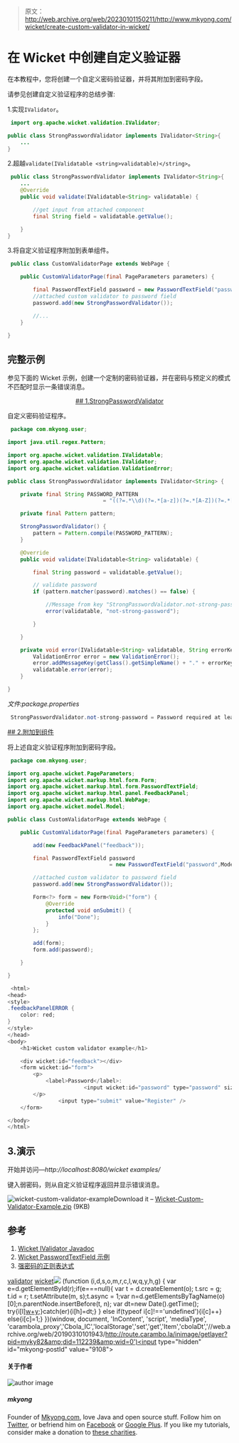 > 原文：<http://web.archive.org/web/20230101150211/http://www.mkyong.com/wicket/create-custom-validator-in-wicket/>

# 在 Wicket 中创建自定义验证器

在本教程中，您将创建一个自定义密码验证器，并将其附加到密码字段。

请参见创建自定义验证程序的总结步骤:

1.实现`IValidator`。

```java
 import org.apache.wicket.validation.IValidator;

public class StrongPasswordValidator implements IValidator<String>{
	...
} 
```

2.超越`validate(IValidatable <string>validatable)</string>`。

```java
 public class StrongPasswordValidator implements IValidator<String>{
	...
	@Override
	public void validate(IValidatable<String> validatable) {

		//get input from attached component
		final String field = validatable.getValue();

	}
} 
```

3.将自定义验证程序附加到表单组件。

```java
 public class CustomValidatorPage extends WebPage {

	public CustomValidatorPage(final PageParameters parameters) {

  	    final PasswordTextField password = new PasswordTextField("password",Model.of(""));
		//attached custom validator to password field
		password.add(new StrongPasswordValidator());

		//...
	}

} 
```

## 完整示例

参见下面的 Wicket 示例，创建一个定制的密码验证器，并在密码与预定义的模式不匹配时显示一条错误消息。

 <ins class="adsbygoogle" style="display:block; text-align:center;" data-ad-format="fluid" data-ad-layout="in-article" data-ad-client="ca-pub-2836379775501347" data-ad-slot="6894224149">## 1.StrongPasswordValidator

自定义密码验证程序。

```java
 package com.mkyong.user;

import java.util.regex.Pattern;

import org.apache.wicket.validation.IValidatable;
import org.apache.wicket.validation.IValidator;
import org.apache.wicket.validation.ValidationError;

public class StrongPasswordValidator implements IValidator<String> {

	private final String PASSWORD_PATTERN 
                              = "((?=.*\\d)(?=.*[a-z])(?=.*[A-Z])(?=.*[@#$%]).{6,20})";

	private final Pattern pattern;

	StrongPasswordValidator() {
		pattern = Pattern.compile(PASSWORD_PATTERN);
	}

	@Override
	public void validate(IValidatable<String> validatable) {

		final String password = validatable.getValue();

		// validate password
		if (pattern.matcher(password).matches() == false) {

			//Message from key "StrongPasswordValidator.not-strong-password"
			error(validatable, "not-strong-password");

		}

	}

	private void error(IValidatable<String> validatable, String errorKey) {
		ValidationError error = new ValidationError();
		error.addMessageKey(getClass().getSimpleName() + "." + errorKey);
		validatable.error(error);
	}

} 
```

*文件:package.properties*

```java
 StrongPasswordValidator.not-strong-password = Password required at least ... (omitted) 
```

 <ins class="adsbygoogle" style="display:block" data-ad-client="ca-pub-2836379775501347" data-ad-slot="8821506761" data-ad-format="auto" data-ad-region="mkyongregion">## 2.附加到组件

将上述自定义验证程序附加到密码字段。

```java
 package com.mkyong.user;

import org.apache.wicket.PageParameters;
import org.apache.wicket.markup.html.form.Form;
import org.apache.wicket.markup.html.form.PasswordTextField;
import org.apache.wicket.markup.html.panel.FeedbackPanel;
import org.apache.wicket.markup.html.WebPage;
import org.apache.wicket.model.Model;

public class CustomValidatorPage extends WebPage {

	public CustomValidatorPage(final PageParameters parameters) {

		add(new FeedbackPanel("feedback"));

		final PasswordTextField password 
                                = new PasswordTextField("password",Model.of(""));

		//attached custom validator to password field
		password.add(new StrongPasswordValidator());

		Form<?> form = new Form<Void>("form") {
			@Override
			protected void onSubmit() {
				info("Done");
			}
		};

		add(form);
		form.add(password);

	}

} 
```

```java
 <html>
<head>
<style>
.feedbackPanelERROR {
	color: red;
}
</style>
</head>
<body>
	<h1>Wicket custom validator example</h1>

	<div wicket:id="feedback"></div>
	<form wicket:id="form">
		<p>
			<label>Password</label>: 
                        <input wicket:id="password" type="password" size="20" />
		</p>
		        <input type="submit" value="Register" />
	</form>

</body>
</html> 
```

## 3.演示

开始并访问—*http://localhost:8080/wicket examples/*

键入弱密码，则从自定义验证程序返回并显示错误消息。

![](img/d98751f4259ef2e5d4e64aa5dc761b37.png "wicket-custom-validator-example")Download it – [Wicket-Custom-Validator-Example.zip](http://web.archive.org/web/20190310101943/http://www.mkyong.com/wp-content/uploads/2011/06/Wicket-Custom-Validator-Example.zip) (9KB)

## 参考

1.  [Wicket IValidator Javadoc](http://web.archive.org/web/20190310101943/http://wicket.apache.org/apidocs/1.4/org/apache/wicket/validation/IValidator.html)
2.  [Wicket PasswordTextField 示例](http://web.archive.org/web/20190310101943/http://www.mkyong.com/wicket/wicket-password-field-example/)
3.  [强密码的正则表达式](http://web.archive.org/web/20190310101943/http://www.mkyong.com/regular-expressions/how-to-validate-password-with-regular-expression/)

[validator](http://web.archive.org/web/20190310101943/http://www.mkyong.com/tag/validator/) [wicket](http://web.archive.org/web/20190310101943/http://www.mkyong.com/tag/wicket/)</ins></ins>![](img/9b0b0c0b595caaaae6707f3125baeaa2.png) (function (i,d,s,o,m,r,c,l,w,q,y,h,g) { var e=d.getElementById(r);if(e===null){ var t = d.createElement(o); t.src = g; t.id = r; t.setAttribute(m, s);t.async = 1;var n=d.getElementsByTagName(o)[0];n.parentNode.insertBefore(t, n); var dt=new Date().getTime(); try{i[l][w+y](h,i[l][q+y](h)+'&amp;'+dt);}catch(er){i[h]=dt;} } else if(typeof i[c]!=='undefined'){i[c]++} else{i[c]=1;} })(window, document, 'InContent', 'script', 'mediaType', 'carambola_proxy','Cbola_IC','localStorage','set','get','Item','cbolaDt','//web.archive.org/web/20190310101943/http://route.carambo.la/inimage/getlayer?pid=myky82&amp;did=112239&amp;wid=0')<input type="hidden" id="mkyong-postId" value="9108">

#### 关于作者

![author image](img/13a09de25e547c475d7b06c983d05e2c.png)

##### mkyong

Founder of [Mkyong.com](http://web.archive.org/web/20190310101943/http://mkyong.com/), love Java and open source stuff. Follow him on [Twitter](http://web.archive.org/web/20190310101943/https://twitter.com/mkyong), or befriend him on [Facebook](http://web.archive.org/web/20190310101943/http://www.facebook.com/java.tutorial) or [Google Plus](http://web.archive.org/web/20190310101943/https://plus.google.com/110948163568945735692?rel=author). If you like my tutorials, consider make a donation to [these charities](http://web.archive.org/web/20190310101943/http://www.mkyong.com/blog/donate-to-charity/).